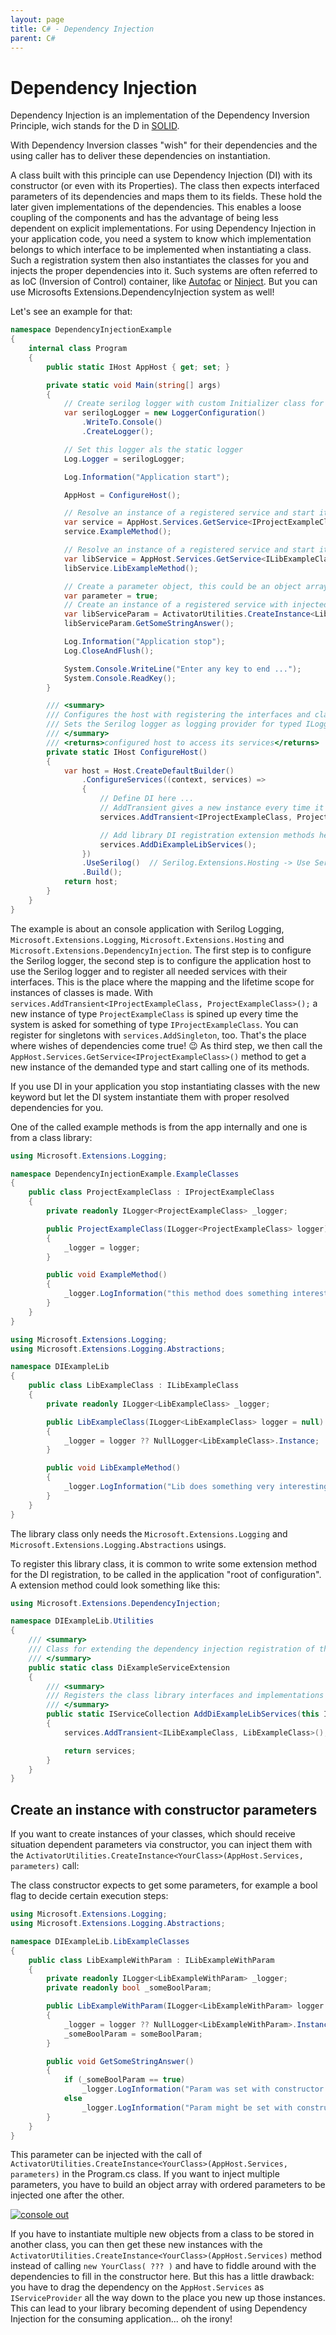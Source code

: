 ```yaml
---
layout: page
title: C# - Dependency Injection
parent: C#
---
```


# Dependency Injection

Dependency Injection is an implementation of the Dependency Inversion Principle, wich stands for the D in [SOLID](https://en.wikipedia.org/wiki/SOLID).

With Dependency Inversion classes "wish" for their dependencies and the using caller has to deliver these dependencies on instantiation.

A class built with this principle can use Dependency Injection (DI) with its constructor (or even with its Properties). The class then expects interfaced parameters of its dependencies and maps them to its fields. These hold the later given implementations of the dependencies. This enables a loose coupling of the components and has the advantage of being less dependent on explicit implementations. For using Dependency Injection in your application code, you need a system to know which implementation belongs to which interface to be implemented when instantiating a class. Such a registration system then also instantiates the classes for you and injects the proper dependencies into it. Such systems are often referred to as IoC (Inversion of Control) container, like [Autofac](https://autofac.org/) or [Ninject](https://www.ninject.org/). But you can use Microsofts Extensions.DependencyInjection system as well!

Let's see an example for that:

```csharp
namespace DependencyInjectionExample
{
    internal class Program
    {
        public static IHost AppHost { get; set; }

        private static void Main(string[] args)
        {
            // Create serilog logger with custom Initializer class for configuration
            var serilogLogger = new LoggerConfiguration()
                .WriteTo.Console()
                .CreateLogger();

            // Set this logger als the static logger
            Log.Logger = serilogLogger;

            Log.Information("Application start");

            AppHost = ConfigureHost();

            // Resolve an instance of a registered service and start it
            var service = AppHost.Services.GetService<IProjectExampleClass>();
            service.ExampleMethod();

            // Resolve an instance of a registered service and start it
            var libService = AppHost.Services.GetService<ILibExampleClass>();
            libService.LibExampleMethod();

            // Create a parameter object, this could be an object array
            var parameter = true;
            // Create an instance of a registered service with injected logger and inject the parameters (order must match the ctor order)
            var libServiceParam = ActivatorUtilities.CreateInstance<LibExampleWithParam>(AppHost.Services, parameter);
            libServiceParam.GetSomeStringAnswer();

            Log.Information("Application stop");
            Log.CloseAndFlush();

            System.Console.WriteLine("Enter any key to end ...");
            System.Console.ReadKey();
        }

        /// <summary>
        /// Configures the host with registering the interfaces and class types.
        /// Sets the Serilog logger as logging provider for typed ILogger injections.
        /// </summary>
        /// <returns>configured host to access its services</returns>
        private static IHost ConfigureHost()
        {
            var host = Host.CreateDefaultBuilder()
                .ConfigureServices((context, services) =>
                {
                    // Define DI here ...
                    // AddTransient gives a new instance every time it's called
                    services.AddTransient<IProjectExampleClass, ProjectExampleClass>();

                    // Add library DI registration extension methods here ...
                    services.AddDiExampleLibServices();
                })
                .UseSerilog()  // Serilog.Extensions.Hosting -> Use Serilog Logger instead of MS.Extensions.Logger at all ILogger injections
                .Build();
            return host;
        }
    }
}
```

The example is about an console application with Serilog Logging, `Microsoft.Extensions.Logging`, `Microsoft.Extensions.Hosting` and `Microsoft.Extensions.DependencyInjection`. The first step is to configure the Serilog logger, the second step is to configure the application host to use the Serilog logger and to register all needed services with their interfaces. This is the place where the mapping and the lifetime scope for instances of classes is made. With `services.AddTransient<IProjectExampleClass, ProjectExampleClass>();` a new instance of type `ProjectExampleClass` is spined up every time the system is asked for something of type `IProjectExampleClass`. You can register for singletons with `services.AddSingleton`, too. That's the place where wishes of dependencies come true! 😉
As third step, we then call the `AppHost.Services.GetService<IProjectExampleClass>()` method to get a new instance of the demanded type and start calling one of its methods.

If you use DI in your application you stop instantiating classes with the new keyword but let the DI system instantiate them with proper resolved dependencies for you. 

One of the called example methods is from the app internally and one is from a class library:

```csharp
using Microsoft.Extensions.Logging;

namespace DependencyInjectionExample.ExampleClasses
{
    public class ProjectExampleClass : IProjectExampleClass
    {
        private readonly ILogger<ProjectExampleClass> _logger;

        public ProjectExampleClass(ILogger<ProjectExampleClass> logger)
        {
            _logger = logger;
        }

        public void ExampleMethod()
        {
            _logger.LogInformation("this method does something interesting ...");
        }
    }
}
```

```csharp
using Microsoft.Extensions.Logging;
using Microsoft.Extensions.Logging.Abstractions;

namespace DIExampleLib
{
    public class LibExampleClass : ILibExampleClass
    {
        private readonly ILogger<LibExampleClass> _logger;

        public LibExampleClass(ILogger<LibExampleClass> logger = null)
        {
            _logger = logger ?? NullLogger<LibExampleClass>.Instance;
        }

        public void LibExampleMethod()
        {
            _logger.LogInformation("Lib does something very interesting!");
        }
    }
}
```

The library class only needs the `Microsoft.Extensions.Logging` and `Microsoft.Extensions.Logging.Abstractions` usings.

To register this library class, it is common to write some extension method for the DI registration, to be called in the application "root of configuration". A extension method could look something like this:

```csharp
using Microsoft.Extensions.DependencyInjection;

namespace DIExampleLib.Utilities
{
    /// <summary>
    /// Class for extending the dependency injection registration of the caller with the library registrations.
    /// </summary>
    public static class DiExampleServiceExtension
    {
        /// <summary>
        /// Registers the class library interfaces and implementations as extension method for the calling application.
        /// </summary>
        public static IServiceCollection AddDiExampleLibServices(this IServiceCollection services)
        {
            services.AddTransient<ILibExampleClass, LibExampleClass>();

            return services;
        }
    }
}
```


## Create an instance with constructor parameters

If you want to create instances of your classes, which should receive situation dependent parameters via constructor, you can inject them with the `ActivatorUtilities.CreateInstance<YourClass>(AppHost.Services, parameters)` call:

The class constructor expects to get some parameters, for example a bool flag to decide certain execution steps:

```csharp
using Microsoft.Extensions.Logging;
using Microsoft.Extensions.Logging.Abstractions;

namespace DIExampleLib.LibExampleClasses
{
    public class LibExampleWithParam : ILibExampleWithParam
    {
        private readonly ILogger<LibExampleWithParam> _logger;
        private readonly bool _someBoolParam;

        public LibExampleWithParam(ILogger<LibExampleWithParam> logger = null, bool someBoolParam = false)
        {
            _logger = logger ?? NullLogger<LibExampleWithParam>.Instance;
            _someBoolParam = someBoolParam;
        }

        public void GetSomeStringAnswer()
        {
            if (_someBoolParam == true)
                _logger.LogInformation("Param was set with constructor.");
            else
                _logger.LogInformation("Param might be set with constructor or remained the default value.");
        }
    }
}
```

This parameter can be injected with the call of `ActivatorUtilities.CreateInstance<YourClass>(AppHost.Services, parameters)` in the Program.cs class. If you want to inject multiple parameters, you have to build an object array with ordered parameters to be injected one after the other.

[![console out](/assets/images/articles/dependency-injection/console-output.png)](/assets/images/articles/dependency-injection/console-output.png)

If you have to instantiate multiple new objects from a class to be stored in another class, you can then get these new instances with the `ActivatorUtilities.CreateInstance<YourClass>(AppHost.Services)` method instead of calling `new YourClass( ??? )` and have to fiddle around with the dependencies to fill in the constructor here. But this has a little drawback: you have to drag the dependency on the `AppHost.Services` as `IServiceProvider` all the way down to the place you new up those instances. This can lead to your library becoming dependent of using Dependency Injection for the consuming application... oh the irony!
